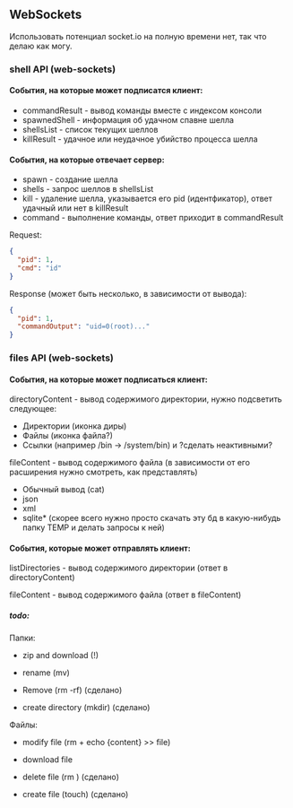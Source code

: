 ## WebSockets

Использовать потенциал socket.io на полную времени нет, так что делаю как могу.

### shell API (web-sockets)

#### События, на которые может подписатся клиент:

* commandResult - вывод команды вместе с индексом консоли
* spawnedShell - информация об удачном спавне шелла
* shellsList - список текущих шеллов
* killResult - удачное или неудачное убийство процесса шелла

#### События, на которые отвечает сервер:

* spawn - создание шелла
* shells - запрос шеллов в shellsList
* kill - удаление шелла, указывается его pid (идентфикатор), ответ удачный или нет в killResult
* command - выполнение команды, ответ приходит в commandResult

Request:

```json
{
  "pid": 1,
  "cmd": "id"
}
```

Response (может быть несколько, в зависимости от вывода):

```json
{
  "pid": 1,
  "commandOutput": "uid=0(root)..."
}
```

### files API (web-sockets)

#### События, на которые может подписаться клиент:

directoryContent - вывод содержимого директории, нужно подсветить следующее:

* Директории (иконка диры)
* Файлы (иконка файла?)
* Ссылки (например /bin -> /system/bin) и ?сделать неактивными?

fileContent - вывод содержимого файла (в зависимости от его расширения нужно смотреть, как представлять)

* Обычный вывод (cat)
* json
* xml
* sqlite* (скорее всего нужно просто скачать эту бд в какую-нибудь папку TEMP и делать запросы к ней)

#### События, которые может отправлять клиент:

listDirectories - вывод содержимого директории (ответ в directoryContent)

fileContent - вывод содержимого файла (ответ в fileContent)

##### todo:

Папки:

* zip and download (!)
* rename (mv)

* Remove (rm -rf) (сделано)
* create directory (mkdir) (сделано)

Файлы:

* modify file (rm + echo {content} >> file)
* download file

* delete file (rm ) (сделано)
* create file (touch) (сделано)



